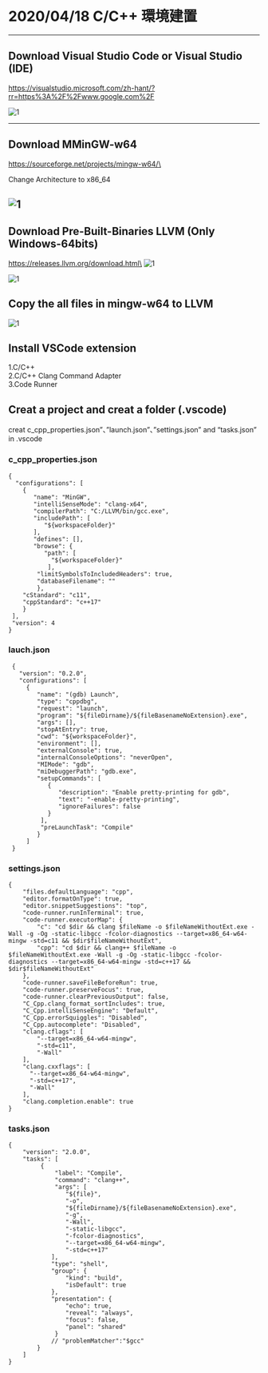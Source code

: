 # 2020/04/18 C/C++ 環境建置
---
## Download Visual Studio Code or Visual Studio (IDE)
https://visualstudio.microsoft.com/zh-hant/?rr=https%3A%2F%2Fwww.google.com%2F


![1](https://github.com/kaichieh0524/self-leaningClanguage/blob/master/20200418%20vs%20code%20environment%20setup/figure/1.png)

---
## Download MMinGW-w64
https://sourceforge.net/projects/mingw-w64/\

Change Architecture to x86_64

![1](https://github.com/kaichieh0524/self-leaningClanguage/blob/master/20200418%20vs%20code%20environment%20setup/figure/2.PNG) 
---
   
## Download Pre-Built-Binaries LLVM (Only Windows-64bits) 
https://releases.llvm.org/download.html\
![1](https://github.com/kaichieh0524/self-leaningClanguage/blob/master/20200418%20vs%20code%20environment%20setup/figure/3.PNG)

![1](https://github.com/kaichieh0524/self-leaningClanguage/blob/master/20200418%20vs%20code%20environment%20setup/figure/4.PNG)

## Copy the all files in mingw-w64 to LLVM

![1](https://github.com/kaichieh0524/self-leaningClanguage/blob/master/20200418%20vs%20code%20environment%20setup/figure/5.PNG)


## Install VSCode extension 
1.C/C++\
2.C/C++ Clang Command Adapter\
3.Code Runner

## Creat a project and creat a folder (.vscode)
creat c_cpp_properties.json”、”launch.json”、”settings.json” and “tasks.json” in .vscode

### c_cpp_properties.json
    {
      "configurations": [
        {
           "name": "MinGW",
           "intelliSenseMode": "clang-x64",
           "compilerPath": "C:/LLVM/bin/gcc.exe",
           "includePath": [
              "${workspaceFolder}"
           ],
           "defines": [],
           "browse": {
              "path": [
                "${workspaceFolder}"
               ],
            "limitSymbolsToIncludedHeaders": true,
            "databaseFilename": ""
            },
        "cStandard": "c11",
        "cppStandard": "c++17"
        }
     ],
     "version": 4
    }

 ### lauch.json
     {
       "version": "0.2.0",
       "configurations": [
         {
            "name": "(gdb) Launch", 
            "type": "cppdbg", 
            "request": "launch",
            "program": "${fileDirname}/${fileBasenameNoExtension}.exe", 
            "args": [], 
            "stopAtEntry": true,
            "cwd": "${workspaceFolder}",
            "environment": [],
            "externalConsole": true, 
            "internalConsoleOptions": "neverOpen",
            "MIMode": "gdb",
            "miDebuggerPath": "gdb.exe", 
            "setupCommands": [ 
               {
                  "description": "Enable pretty-printing for gdb",
                  "text": "-enable-pretty-printing",
                  "ignoreFailures": false
               }
             ],
             "preLaunchTask": "Compile" 
            }
         ]
     }

### settings.json
    {
        "files.defaultLanguage": "cpp", 
        "editor.formatOnType": true, 
        "editor.snippetSuggestions": "top",
        "code-runner.runInTerminal": true,
        "code-runner.executorMap": {
            "c": "cd $dir && clang $fileName -o $fileNameWithoutExt.exe -Wall -g -Og -static-libgcc -fcolor-diagnostics --target=x86_64-w64-mingw -std=c11 && $dir$fileNameWithoutExt",
            "cpp": "cd $dir && clang++ $fileName -o $fileNameWithoutExt.exe -Wall -g -Og -static-libgcc -fcolor-diagnostics --target=x86_64-w64-mingw -std=c++17 && $dir$fileNameWithoutExt"
        }, 
        "code-runner.saveFileBeforeRun": true, 
        "code-runner.preserveFocus": true, 
        "code-runner.clearPreviousOutput": false, 
        "C_Cpp.clang_format_sortIncludes": true,
        "C_Cpp.intelliSenseEngine": "Default", 
        "C_Cpp.errorSquiggles": "Disabled", 
        "C_Cpp.autocomplete": "Disabled",
        "clang.cflags": [
            "--target=x86_64-w64-mingw",
            "-std=c11",
            "-Wall"
        ],
        "clang.cxxflags": [ 
          "--target=x86_64-w64-mingw",
          "-std=c++17",
          "-Wall"
        ],
        "clang.completion.enable": true 
    }
### tasks.json
    {
        "version": "2.0.0",
        "tasks": [
             {
                 "label": "Compile", 
                 "command": "clang++", 
                 "args": [
                    "${file}",
                    "-o",
                    "${fileDirname}/${fileBasenameNoExtension}.exe",
                    "-g", 
                    "-Wall",
                    "-static-libgcc",
                    "-fcolor-diagnostics",
                    "--target=x86_64-w64-mingw", 
                    "-std=c++17" 
                ], 
                "type": "shell", 
                "group": {
                    "kind": "build",
                    "isDefault": true 
                },
                "presentation": {
                    "echo": true,
                    "reveal": "always", 
                    "focus": false, 
                    "panel": "shared" 
                 }
                // "problemMatcher":"$gcc" 
            }
        ]
    }